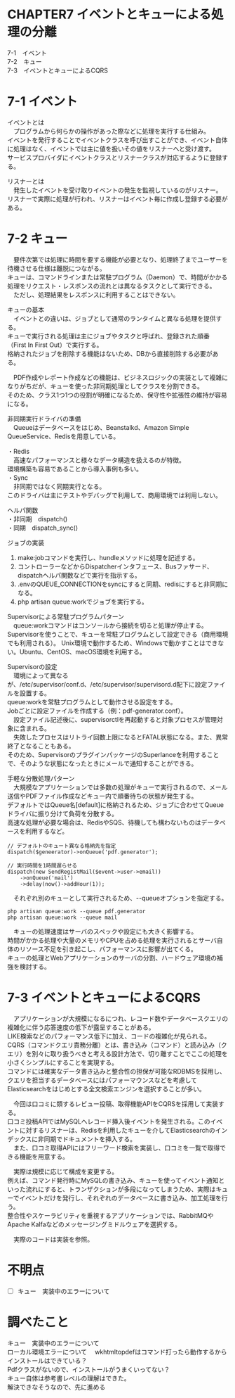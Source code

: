 # CHAPTER7 イベントとキューによる処理の分離
7-1　イベント  
7-2　キュー  
7-3　イベントとキューによるCQRS

# 7-1 イベント
イベントとは  
　プログラムから何らかの操作があった際などに処理を実行する仕組み。  
イベントを発行することでイベントクラスを呼び出すことができ、イベント自体に処理はなく、イベントでは主に値を扱いその値をリスナーへと受け渡す。  
サービスプロバイダにイベントクラスとリスナークラスが対応するように登録する。

リスナーとは  
　発生したイベントを受け取りイベントの発生を監視しているのがリスナー。  
リスナーで実際に処理が行われ、リスナーはイベント毎に作成し登録する必要がある。


# 7-2 キュー
　要件次第では処理に時間を要する機能が必要となり、処理終了までユーザーを待機させる仕様は離脱につながる。  
キューは、コマンドラインまたは常駐プログラム（Daemon）で、時間がかかる処理をリクエスト・レスポンスの流れとは異なるタスクとして実行できる。  
　ただし、処理結果をレスポンスに利用することはできない。

キューの基本  
　イベントとの違いは、ジョブとして通常のランタイムと異なる処理を提供する。  
キューで実行される処理は主にジョブやタスクと呼ばれ、登録された順番（First In First Out）で実行する。  
格納されたジョブを削除する機能はないため、DBから直接削除する必要がある。

　PDF作成やレポート作成などの機能は、ビジネスロジックの実装として複雑になりがちだが、キューを使った非同期処理としてクラスを分割できる。  
そのため、クラス1つ1つの役割が明確になるため、保守性や拡張性の維持が容易になる。

非同期実行ドライバの準備  
　Queueはデータベースをはじめ、Beanstalkd、Amazon Simple QueueService、Redisを用意している。

・Redis  
　高速なパフォーマンスと様々なデータ構造を扱えるのが特徴。  
環境構築も容易であることから導入事例も多い。  
・Sync  
　非同期ではなく同期実行となる。  
このドライバは主にテストやデバッグで利用して、商用環境では利用しない。

ヘルパ関数  
・非同期　dispatch()  
・同期　dispatch_sync()

ジョブの実装  
1. make:jobコマンドを実行し、hundleメソッドに処理を記述する。
2. コントローラーなどからDispatcherインタフェース、Busファサード、dispatchヘルパ関数などで実行を指示する。
3. .envのQUEUE_CONNECTIONをsyncにすると同期、redisにすると非同期になる。
4. php artisan queue:workでジョブを実行する。

Supervisorによる常駐プログラムパターン  
　queue:workコマンドはコンソールから接続を切ると処理が停止する。  
Supervisorを使うことで、キューを常駐プログラムとして設定できる（商用環境でも利用される）。
Unix環境で動作するため、Windowsで動かすことはできない。Ubuntu、CentOS、macOS環境を利用する。

Supervisorの設定  
　環境によって異なるが、/etc/supervisor/conf.d、/etc/supervisor/supervisord.d配下に設定ファイルを設置する。  
queue:workを常駐プログラムとして動作させる設定をする。  
Jobごとに設定ファイルを作成する（例：pdf-generator.conf）。  
　設定ファイル記述後に、supervisorctlを再起動すると対象プロセスが管理対象に含まれる。  
　失敗したプロセスはリトライ回数上限になるとFATAL状態になる。また、異常終了となることもある。  
そのため、SupervisorのプラグインパッケージのSuperlanceを利用することで、そのような状態になったときにメールで通知することができる。

手軽な分散処理パターン  
　大規模なアプリケーションでは多数の処理がキューで実行されるので、メール送信やPDFファイル作成などキュー内で順番待ちの状態が発生する。  
デフォルトではQueue名[default]に格納されるため、ジョブに合わせてQueueドライバに振り分けて負荷を分散する。  
高速な処理が必要な場合は、RedisやSQS、待機しても構わないものはデータベースを利用するなど。

```
// デフォルトのキュート異なる格納先を指定
dispatch($geneerator)->onQueue('pdf.generator');

// 実行時間を1時間遅らせる
dispatch(new SendRegistMail($event->user->email))
    ->onQueue('mail')
    ->delay(now()->addHour(1));
```
　それぞれ別のキューとして実行されるため、--queueオプションを指定する。
```
php artisan queue:work --queue pdf.generator
php artisan queue:work --queue mail
```

　キューの処理速度はサーバのスペックや設定にも大きく影響する。  
時間がかかる処理や大量のメモリやCPUを占める処理を実行されるとサーバ自体のリソース不足を引き起こし、パフォーマンスに影響が出てくる。  
キューの処理とWebアプリケーションのサーバの分割、ハードウェア環境の補強を検討する。

# 7-3 イベントとキューによるCQRS
　アプリケーションが大規模になるにつれ、レコード数やデータベースクエリの複雑化に伴う応答速度の低下が露呈することがある。  
LIKE検索などのパフォーマンス低下に加え、コードの複雑化が見られる。  
CQRS（コマンドクエリ責務分離）とは、書き込み（コマンド）と読み込み（クエリ）を別々に取り扱うべきと考える設計方法で、切り離すことでここの処理を小さくシンプルにすることを実現する。  
コマンドには確実なデータ書き込みと整合性の担保が可能なRDBMSを採用し、クエリを担当するデータベースにはパフォーマウンスなどを考慮してElasticsearchをはじめとする全文検索エンジンを選択することが多い。

　今回は口コミに類するレビュー投稿、取得機能APIをCQRSを採用して実装する。  
口コミ投稿APIではMySQLへレコード挿入後イベントを発生される。このイベントに対するリスナーは、Redisを利用したキューを介してElasticsearchのインデックスに非同期でドキュメントを挿入する。  
　また、口コミ取得APIにはフリーワード検索を実装し、口コミを一覧で取得できる機能を用意する。

　実際は規模に応じて構成を変更する。  
例えば、コマンド発行時にMySQLの書き込み、キューを使ってイベント通知といった流れにすると、トランザクションが多段になってしまうため、実際はキューでイベントだけを発行し、それぞれのデータベースに書き込み、加工処理を行う。  
整合性やスケーラビリティを重視するアプリケーションでは、RabbitMQやApache Kalfaなどのメッセージングミドルウェアを選択する。

　実際のコードは実装を参照。


# 不明点
- [ ] キュー　実装中のエラーについて


# 調べたこと
キュー　実装中のエラーについて  
ローカル環境エラーについて
　wkhtmltopdefはコマンド打ったら動作するからインストールはできている？  
Pdfクラスがないので、インストールがうまくいってない？  
キュー自体は参考書レベルの理解はできた。  
解決できなそうなので、先に進める
